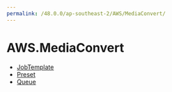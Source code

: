 ```yaml
---
permalink: /48.0.0/ap-southeast-2/AWS/MediaConvert/
---
```


# AWS.MediaConvert



* [JobTemplate](JobTemplate.md)
* [Preset](Preset.md)
* [Queue](Queue.md)